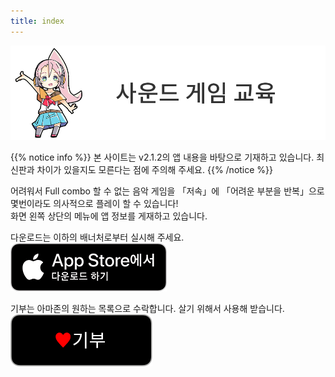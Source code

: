 ```yaml
---
title: index
---
```


![top banner](top_banner.ko.png)

{{% notice info %}}
본 사이트는 v2.1.2의 앱 내용을 바탕으로 기재하고 있습니다. 최신판과 차이가 있을지도 모른다는 점에 주의해 주세요.
{{% /notice %}}

어려워서 Full combo 할 수 없는 음악 게임을 「저속」에 「어려운 부분을 반복」으로 몇번이라도 의사적으로 플레이 할 수 있습니다!<br>화면 왼쪽 상단의 메뉴에 앱 정보를 게재하고 있습니다.

다운로드는 이하의 배너처로부터 실시해 주세요.<br>
[![App store link](img_appstore_banner.ko.png#imgleft)](https://itunes.apple.com/ko/app/id1088874473?mt=8)
<div class="clear clear_box"></div>


기부는 아마존의 원하는 목록으로 수락합니다. 살기 위해서 사용해 받습니다.<br>
[![App store link](img_donation_banner.ko.png#imgleft)](https://www.amazon.jp/hz/wishlist/ls/370CVCOUAFLVK?ref_=wl_share)
<div class="clear clear_box"></div>